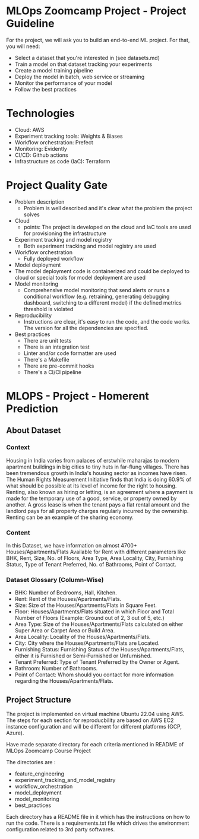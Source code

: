 # MLOps Zoomcamp Project - Project Guideline

For the project, we will ask you to build an end-to-end ML project. For that, you will need:

- Select a dataset that you're interested in (see datasets.md)
- Train a model on that dataset tracking your experiments
- Create a model training pipeline
- Deploy the model in batch, web service or streaming
- Monitor the performance of your model
- Follow the best practices

# Technologies

- Cloud: AWS
- Experiment tracking tools: Weights & Biases
- Workflow orchestration: Prefect
- Monitoring: Evidently
- CI/CD: Github actions
- Infrastructure as code (IaC): Terraform

# Project Quality Gate
- Problem description
  - Problem is well described and it's clear what the problem the project solves
- Cloud
  - points: The project is developed on the cloud and IaC tools are used for provisioning the infrastructure
- Experiment tracking and model registry
  - Both experiment tracking and model registry are used
- Workflow orchestration
  - Fully deployed workflow
 - Model deployment
  - The model deployment code is containerized and could be deployed to cloud or special tools for model deployment are used
- Model monitoring
  - Comprehensive model monitoring that send alerts or runs a conditional workflow (e.g. retraining, generating debugging dashboard, switching to a different model) if the defined metrics threshold is violated
- Reproducibility
  - Instructions are clear, it's easy to run the code, and the code works. The version for all the dependencies are specified.
- Best practices
  - There are unit tests
   - There is an integration test
   - Linter and/or code formatter are used
   - There's a Makefile
   - There are pre-commit hooks
   - There's a CI/CI pipeline

# MLOPS - Project - Homerent Prediction

## About Dataset
### Context
Housing in India varies from palaces of erstwhile maharajas to modern apartment buildings in big cities to tiny huts in far-flung villages. There has been tremendous growth in India's housing sector as incomes have risen. The Human Rights Measurement Initiative finds that India is doing 60.9% of what should be possible at its level of income for the right to housing.
Renting, also known as hiring or letting, is an agreement where a payment is made for the temporary use of a good, service, or property owned by another. A gross lease is when the tenant pays a flat rental amount and the landlord pays for all property charges regularly incurred by the ownership. Renting can be an example of the sharing economy.

### Content
In this Dataset, we have information on almost 4700+ Houses/Apartments/Flats Available for Rent with different parameters like BHK, Rent, Size, No. of Floors, Area Type, Area Locality, City, Furnishing Status, Type of Tenant Preferred, No. of Bathrooms, Point of Contact.

### Dataset Glossary (Column-Wise)
- BHK: Number of Bedrooms, Hall, Kitchen.
- Rent: Rent of the Houses/Apartments/Flats.
- Size: Size of the Houses/Apartments/Flats in Square Feet.
- Floor: Houses/Apartments/Flats situated in which Floor and Total Number of Floors (Example: Ground out of 2, 3 out of 5, etc.)
- Area Type: Size of the Houses/Apartments/Flats calculated on either Super Area or Carpet Area or Build Area.
- Area Locality: Locality of the Houses/Apartments/Flats.
- City: City where the Houses/Apartments/Flats are Located.
- Furnishing Status: Furnishing Status of the Houses/Apartments/Flats, either it is Furnished or Semi-Furnished or Unfurnished.
- Tenant Preferred: Type of Tenant Preferred by the Owner or Agent.
- Bathroom: Number of Bathrooms.
- Point of Contact: Whom should you contact for more information regarding the Houses/Apartments/Flats.

## Project Structure

The project is implemented on virtual machine Ubuntu 22.04 using AWS. The steps for each section for reproducbility are based on AWS EC2 instance configuration and will be different for different platforms (GCP, Azure).

Have made separate directory for each criteria mentioned in README of MLOps Zoomcamp Course Project

The directories are :
- feature_engineering
- experiment_tracking_and_model_registry
- workflow_orchestration
- model_deployment
- model_monitoring
- best_practices

Each directory has a README file in it which has the instructions on how to run the code. There is a requirements.txt file which drives the environment configuration related to 3rd party softwares.
